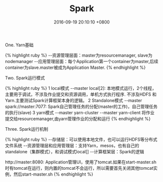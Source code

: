 ﻿---
layout: post
title: "Spark"
date: 2016-09-19 20:10:10 +0800
categories: Spark
---
One. Yarn基础

{% highlight ruby %}
--资源管理层面：master为resourcemanager, slave为nodemanager
--应用管理层面：每个Application第一个container为master,后续container为slave.master被成为Application Master.
{% endhighlight %}

Two. Spark运行模式

{% highlight ruby %}
1 local模式
--master local[2]: 本地模式运行，2个线程，主要用于调试，不涉及作业提交和资源调用，单机方式执行程序. 不涉及HDFS 和 Yarn.主要测试Spark计算框架本身的逻辑。
2 Standalone模式
--master spark://master:7077: Spark自己管理任务的分配(master的工作)，自己管理任务的执行(slave)
3 yarn模式
--master yarn-cluster
--master yarn-client
将作业提交给resourcemanager,由yarn管理作业的分配和运行
{% endhighlight %}

Three. Spark运行机制

{% highlight ruby %}
--存储层：可以使用本地文件，也可以运行HDFS等分布式文件系统
--资源管理层和应用管理层：支持Yarn，mesos，也有自己的standalone（集群模式），和调试模式local[]
--计算框架层：Spark的逻辑

http://master:8080: Application管理UI，使用了tomcat.如果在start-master.sh时有tomcat在运行，则内置的tomcat不会运行，所以需要首先关闭其他tomcat实例，然后start-master.sh
{% endhighlight %}

